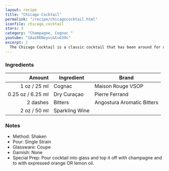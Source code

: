 ```yaml
---
layout: recipe
title: "Chicago Cocktail"
permalink: "/recipe/chicagococktail.html"
iconfile: chicago_cocktail
stars: 3
category: "Champagne, Cognac "
youtube: "IAaiRENeyvc&t=639s"
excerpt: |
  The Chicago Cocktail is a classic cocktail that has been around for over 100 years. It is somewhat similar to an Old Fashioned in that it starts with brandy and bitters. Instead of sugar, it calls for a dash of curaçao and instead of a splash of soda it is topped up with champagne.
---
```


### Ingredients

|   Amount | Ingredient     | Brand                      |
| -------: | -------------- | -------------------------- |
|     1 oz / 25 ml | Cognac         | Maison Rouge VSOP          |
|  0.25 oz / 6.25 ml | Dry Curaçao    | Pierre Ferrand             |
| 2 dashes | Bitters        | Angostura Aromatic Bitters |
|     2 oz / 50 ml | Sparkling Wine |

### Notes

- Method: Shaken
- Pour: Single Strain
- Glassware: Coupe
- Garnish: None
- Special Prep: Pour cocktail into glass and top it off with champagne and to with
  expressed orange OR lemon oil.
